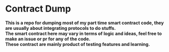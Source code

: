# Contract Dump

**This is a repo for dumping most of my part time smart contract code, they are usually about integrating protocols to do stuffs.**  
**The smart contract here may vary in terms of logic and ideas, feel free to make an issue or pr for any of the code.**  
**These contract are mainly product of testing features and learning.**
